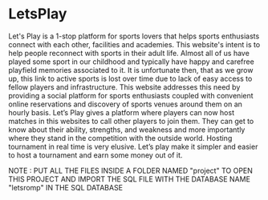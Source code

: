 # LetsPlay
Let's Play is a 1-stop platform for sports lovers that helps sports enthusiasts connect with each other, facilities and academies. This website's intent is to help people reconnect with sports in their adult life. Almost all of us have played some sport in our childhood and typically have happy and carefree playfield memories associated to it. It is unfortunate then, that as we grow up, this link to active sports is lost over time due to lack of easy access to fellow players and infrastructure. This website addresses this need by providing a social platform for sports enthusiasts coupled with convenient online reservations and discovery of sports venues around them on an hourly basis. Let’s Play gives a platform where players can now host matches in this websites to call other players to join them. They can get to know about their ability, strengths, and weakness and more importantly where they stand in the competition with the outside world. Hosting tournament in real time is very elusive. Let’s play make it simpler and easier to host a tournament and earn some money out of it.

NOTE : PUT ALL THE FILES INSIDE A FOLDER NAMED "project" TO OPEN THIS PROJECT AND IMPORT THE SQL FILE WITH THE DATABASE NAME "letsromp" IN THE SQL DATABASE
